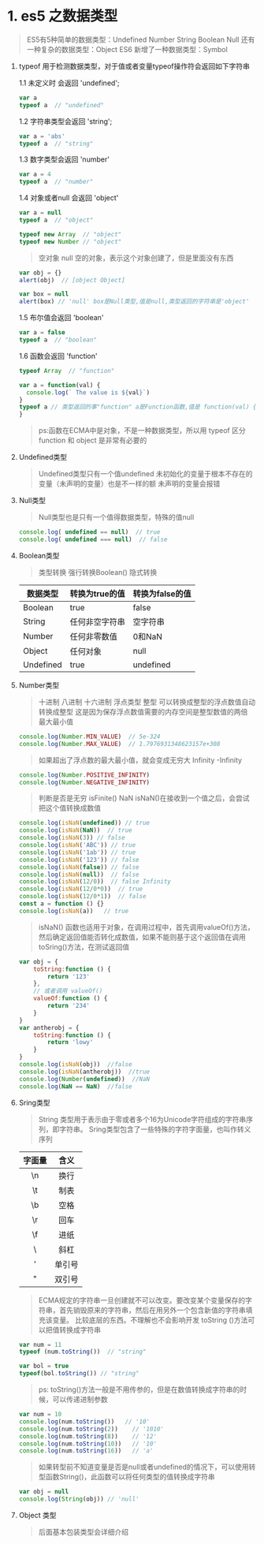 # 1. es5 之数据类型

> ES5有5种简单的数据类型：Undefined Number String Boolean Null
> 还有一种复杂的数据类型：Object
> ES6 新增了一种数据类型：Symbol

1. typeof 用于检测数据类型，对于值或者变量typeof操作符会返回如下字符串

    1.1 未定义时 会返回 'undefined';
    ```js
    var a
    typeof a  // "undefined"
    ```
    1.2 字符串类型会返回 'string';
    ```js
    var a = 'abs'
    typeof a  // "string"
    ```
    1.3 数字类型会返回 'number'
    ```js
    var a = 4
    typeof a  // "number"
    ```
    1.4 对象或者null 会返回 'object'
    ```js
    var a = null
    typeof a  // "object"

    typeof new Array  // "object"
    typeof new Number // "object"
    ```
    > 空对象 null
    > 空的对象，表示这个对象创建了，但是里面没有东西
    ```js
    var obj = {}
    alert(obj)  // [object Object]

    var box = null
    alert(box) // 'null' box是Null类型,值是null,类型返回的字符串是'object'
    ```
    1.5 布尔值会返回 'boolean'
    ```js
    var a = false
    typeof a  // "boolean"
    ```
    1.6 函数会返回 'function'
    ```js
    typeof Array  // "function"

    var a = function(val) {
      console.log(` The value is ${val}`)
    }
    typeof a // 类型返回的事"function" a是Function函数,值是 function(val) { console.log(` The value is ${val}`)
    }
    ```
    > ps:函数在ECMA中是对象，不是一种数据类型，所以用 typeof 区分 function 和 object 是非常有必要的

2. Undefined类型

    > Undefined类型只有一个值undefined
    > 未初始化的变量于根本不存在的变量（未声明的变量）也是不一样的额 未声明的变量会报错

3. Null类型

    > Null类型也是只有一个值得数据类型，特殊的值null
    ```js
    console.log( undefined == null)  // true
    console.log( undefined === null)  // false
    ```
4. Boolean类型

    > 类型转换 强行转换Boolean()
    > 隐式转换

    |    数据类型  | 转换为true的值     |     转换为false的值     |
    | ----------- | ----------------- | -----------------------|
    | Boolean     |   true            |         false          |
    | String      |   任何非空字符串   |         空字符串        |
    | Number      |   任何非零数值     |         0和NaN         |
    | Object      |   任何对象         |         null          |
    | Undefined   |   true            |         undefined      |

5. Number类型

    > 十进制 八进制 十六进制
    > 浮点类型 整型
    > 可以转换成整型的浮点数值自动转换成整型  这是因为保存浮点数值需要的内存空间是整型数值的两倍
    > 最大最小值
    ```js
    console.log(Number.MIN_VALUE)  // 5e-324
    console.log(Number.MAX_VALUE)  // 1.7976931348623157e+308
    ```
    > 如果超出了浮点数的最大最小值，就会变成无穷大 Infinity  -Infinity
    ```js
    console.log(Number.POSITIVE_INFINITY)
    console.log(Number.NEGATIVE_INFINITY)
    ```
    > 判断是否是无穷 isFinite()
    > NaN isNaN()在接收到一个值之后，会尝试把这个值转换成数值

    ```js
    console.log(isNaN(undefined)) // true
    console.log(isNaN(NaN))  // true
    console.log(isNaN(3)) // false
    console.log(isNaN('ABC')) // true
    console.log(isNaN('1ab')) // true
    console.log(isNaN('123')) // false
    console.log(isNaN(false)) // false
    console.log(isNaN(null))  // false
    console.log(isNaN(12/0))  // false Infinity
    console.log(isNaN(12/0*0))  // true
    console.log(isNaN(12/0*1))  // false
    const a = function () {}
    console.log(isNaN(a))   // true
    ```
    > isNaN() 函数也适用于对象，在调用过程中，首先调用valueOf()方法，然后确定返回值能否转化成数值，如果不能则基于这个返回值在调用toSring()方法，在测试返回值
    ```js
    var obj = {
        toString:function () {
            return '123'
        },
        // 或者调用 valueOf()
        valueOf:function () {
            return '234'
        }
    }
    var antherobj = {
        toString:function () {
            return 'lowy'
        }
    }
    console.log(isNaN(obj))  //false
    console.log(isNaN(antherobj))  //true
    console.log(Number(undefined))  //NaN
    console.log(NaN == NaN)  //false
    ```
6. Sring类型
    > String 类型用于表示由于零或者多个16为Unicode字符组成的字符串序列，即字符串。
    > Sring类型包含了一些特殊的字符字面量，也叫作转义序列

    |  字面量  | 含义 |
    | :----: | :----: |
    | \n | 换行 |
    | \t | 制表 |
    | \b | 空格 |
    | \r | 回车 |
    | \f | 进纸 |
    | \\ | 斜杠 |
    | \' | 单引号 |
    | \" | 双引号 |

    > ECMA规定的字符串一旦创建就不可以改变。要改变某个变量保存的字符串，首先销毁原来的字符串，然后在用另外一个包含新值的字符串填充该变量。 比较底层的东西。不理解也不会影响开发
    > toString ()方法可以把值转换成字符串
    ```js
    var num = 11
    typeof (num.toString())  // "string"

    var bol = true
    typeof(bol.toString()) // "string"
    ```

    > ps: toString()方法一般是不用传参的，但是在数值转换成字符串的时候，可以传递进制参数
    ```js
    var num = 10
    console.log(num.toString())   // '10'
    console.log(num.toString(2))    // '1010'
    console.log(num.toString(8))    // '12'
    console.log(num.toString(10))   // '10'
    console.log(num.toString(16))   // 'a'
    ```
    > 如果转型前不知道变量是否是null或者undefined的情况下，可以使用转型函数String()，此函数可以将任何类型的值转换成字符串
    ```js
    var obj = null
    console.log(String(obj)) // 'null'
    ```
7. Object 类型
    > 后面基本包装类型会详细介绍